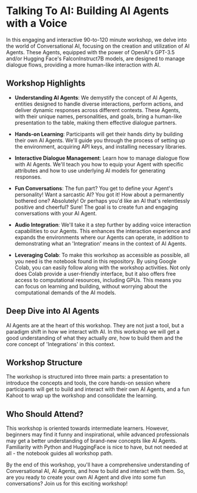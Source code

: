 # Talking To AI: Building AI Agents with a Voice

In this engaging and interactive 90-to-120 minute workshop, we delve into the world of Conversational AI, focusing on the creation and utilization of AI Agents. These Agents, equipped with the power of OpenAI's GPT-3.5 and/or Hugging Face's FalconInstruct7B models, are designed to manage dialogue flows, providing a more human-like interaction with AI.

## Workshop Highlights

- **Understanding AI Agents**: We demystify the concept of AI Agents, entities designed to handle diverse interactions, perform actions, and deliver dynamic responses across different contexts. These Agents, with their unique names, personalities, and goals, bring a human-like presentation to the table, making them effective dialogue partners.

- **Hands-on Learning**: Participants will get their hands dirty by building their own AI Agents. We'll guide you through the process of setting up the environment, acquiring API keys, and installing necessary libraries. 

- **Interactive Dialogue Management**: Learn how to manage dialogue flow with AI Agents. We'll teach you how to equip your Agent with specific attributes and how to use underlying AI models for generating responses.

- **Fun Conversations**: The fun part? You get to define your Agent's personality! Want a sarcastic AI? You got it! How about a permanently bothered one? Absolutely! Or perhaps you'd like an AI that's relentlessly positive and cheerful? Sure! The goal is to create fun and engaging conversations with your AI Agent.

- **Audio Integration**: We'll take it a step further by adding voice interaction capabilities to our Agents. This enhances the interaction experience and expands the environments where our Agents can operate, in addition to demonstrating what an 'Integration' means in the context of AI Agents.

- **Leveraging Colab**: To make this workshop as accessible as possible, all you need is the notebook found in this repository. By using Google Colab, you can easily follow along with the workshop activities. Not only does Colab provide a user-friendly interface, but it also offers free access to computational resources, including GPUs. This means you can focus on learning and building, without worrying about the computational demands of the AI models.

## Deep Dive into AI Agents

AI Agents are at the heart of this workshop. They are not just a tool, but a paradigm shift in how we interact with AI. In this workshop we will get a good understanding of what they actually _are_, how to build them and the core concept of 'Integrations' in this context.

## Workshop Structure

The workshop is structured into three main parts: a presentation to introduce the concepts and tools, the core hands-on session where participants will get to build and interact with their own AI Agents, and a fun Kahoot to wrap up the workshop and consolidate the learning.

## Who Should Attend?

This workshop is oriented towards intermediate learners. However, beginners may find it funny and inspirational, while advanced professionals may get a better understanding of brand-new concepts like AI Agents. Familiarity with Python and HuggingFace is nice to have, but not needed at all - the notebook guides all workshop path.

By the end of this workshop, you'll have a comprehensive understanding of Conversational AI, AI Agents, and how to build and interact with them. So, are you ready to create your own AI Agent and dive into some fun conversations? Join us for this exciting workshop!
